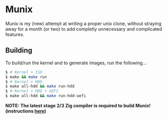 # Munix

Munix is my (new) attempt at writing a proper unix clone, without straying away for a month (or two)
to add completly unnecessary and complicated features.

## Building

To build/run the kernel and to generate images, run the following...

```bash
$ # Kernel + ISO
$ make && make run
$ # Kernel + HDD
$ make all-hdd && make run-hdd
$ # Kernel + HDD + UEFI
$ make all-hdd && make run-hdd-uefi
```

**NOTE: The latest stage 2/3 Zig compiler is required to build Munix! (instructions [here](https://github.com/ziglang/zig/wiki/Building-Zig-From-Source))**
